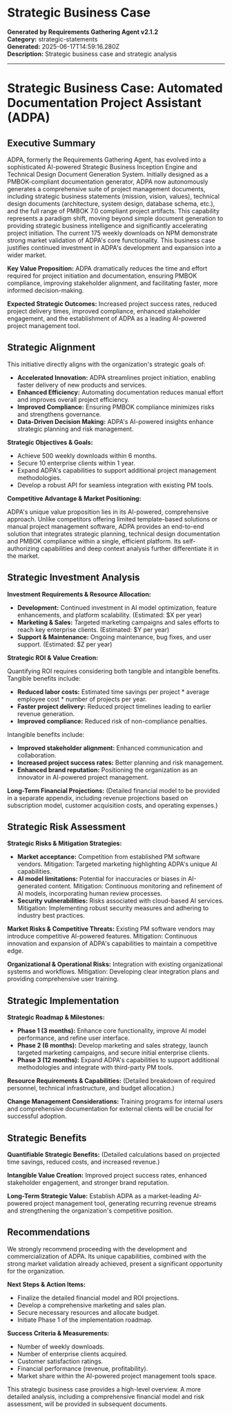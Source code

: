 # Strategic Business Case

**Generated by Requirements Gathering Agent v2.1.2**  
**Category:** strategic-statements  
**Generated:** 2025-06-17T14:59:16.280Z  
**Description:** Strategic business case and strategic analysis

---

# Strategic Business Case: Automated Documentation Project Assistant (ADPA)

## Executive Summary

ADPA, formerly the Requirements Gathering Agent, has evolved into a sophisticated AI-powered Strategic Business Inception Engine and Technical Design Document Generation System.  Initially designed as a PMBOK-compliant documentation generator, ADPA now autonomously generates a comprehensive suite of project management documents, including strategic business statements (mission, vision, values), technical design documents (architecture, system design, database schema, etc.), and the full range of PMBOK 7.0 compliant project artifacts.  This capability represents a paradigm shift, moving beyond simple document generation to providing strategic business intelligence and significantly accelerating project initiation.  The current 175 weekly downloads on NPM demonstrate strong market validation of ADPA's core functionality. This business case justifies continued investment in ADPA's development and expansion into a wider market.

**Key Value Proposition:** ADPA dramatically reduces the time and effort required for project initiation and documentation, ensuring PMBOK compliance, improving stakeholder alignment, and facilitating faster, more informed decision-making.

**Expected Strategic Outcomes:** Increased project success rates, reduced project delivery times, improved compliance, enhanced stakeholder engagement, and the establishment of ADPA as a leading AI-powered project management tool.


## Strategic Alignment

This initiative directly aligns with the organization's strategic goals of:

* **Accelerated Innovation:** ADPA streamlines project initiation, enabling faster delivery of new products and services.
* **Enhanced Efficiency:** Automating documentation reduces manual effort and improves overall project efficiency.
* **Improved Compliance:**  Ensuring PMBOK compliance minimizes risks and strengthens governance.
* **Data-Driven Decision Making:** ADPA's AI-powered insights enhance strategic planning and risk management.

**Strategic Objectives & Goals:**

* Achieve 500 weekly downloads within 6 months.
* Secure 10 enterprise clients within 1 year.
* Expand ADPA's capabilities to support additional project management methodologies.
* Develop a robust API for seamless integration with existing PM tools.

**Competitive Advantage & Market Positioning:**

ADPA's unique value proposition lies in its AI-powered, comprehensive approach.  Unlike competitors offering limited template-based solutions or manual project management software, ADPA provides an end-to-end solution that integrates strategic planning, technical design documentation and PMBOK compliance within a single, efficient platform.  Its self-authorizing capabilities and deep context analysis further differentiate it in the market.


## Strategic Investment Analysis

**Investment Requirements & Resource Allocation:**

* **Development:** Continued investment in AI model optimization, feature enhancements, and platform scalability. (Estimated: $X per year)
* **Marketing & Sales:**  Targeted marketing campaigns and sales efforts to reach key enterprise clients. (Estimated: $Y per year)
* **Support & Maintenance:** Ongoing maintenance, bug fixes, and user support. (Estimated: $Z per year)

**Strategic ROI & Value Creation:**

Quantifying ROI requires considering both tangible and intangible benefits.  Tangible benefits include:

* **Reduced labor costs:**  Estimated time savings per project * average employee cost * number of projects per year.
* **Faster project delivery:** Reduced project timelines leading to earlier revenue generation.
* **Improved compliance:** Reduced risk of non-compliance penalties.

Intangible benefits include:

* **Improved stakeholder alignment:** Enhanced communication and collaboration.
* **Increased project success rates:**  Better planning and risk management.
* **Enhanced brand reputation:**  Positioning the organization as an innovator in AI-powered project management.

**Long-Term Financial Projections:**  (Detailed financial model to be provided in a separate appendix, including revenue projections based on subscription model, customer acquisition costs, and operating expenses.)


## Strategic Risk Assessment

**Strategic Risks & Mitigation Strategies:**

* **Market acceptance:**  Competition from established PM software vendors.  Mitigation: Targeted marketing highlighting ADPA's unique AI capabilities.
* **AI model limitations:**  Potential for inaccuracies or biases in AI-generated content. Mitigation: Continuous monitoring and refinement of AI models, incorporating human review processes.
* **Security vulnerabilities:**  Risks associated with cloud-based AI services. Mitigation: Implementing robust security measures and adhering to industry best practices.

**Market Risks & Competitive Threats:**  Existing PM software vendors may introduce competitive AI-powered features.  Mitigation: Continuous innovation and expansion of ADPA's capabilities to maintain a competitive edge.

**Organizational & Operational Risks:**  Integration with existing organizational systems and workflows.  Mitigation:  Developing clear integration plans and providing comprehensive user training.


## Strategic Implementation

**Strategic Roadmap & Milestones:**

* **Phase 1 (3 months):** Enhance core functionality, improve AI model performance, and refine user interface.
* **Phase 2 (6 months):**  Develop marketing and sales strategy, launch targeted marketing campaigns, and secure initial enterprise clients.
* **Phase 3 (12 months):** Expand ADPA's capabilities to support additional methodologies and integrate with third-party PM tools.

**Resource Requirements & Capabilities:**  (Detailed breakdown of required personnel, technical infrastructure, and budget allocation.)

**Change Management Considerations:**  Training programs for internal users and comprehensive documentation for external clients will be crucial for successful adoption.


## Strategic Benefits

**Quantifiable Strategic Benefits:** (Detailed calculations based on projected time savings, reduced costs, and increased revenue.)

**Intangible Value Creation:** Improved project success rates, enhanced stakeholder engagement, and stronger brand reputation.

**Long-Term Strategic Value:**  Establish ADPA as a market-leading AI-powered project management tool, generating recurring revenue streams and strengthening the organization's competitive position.


## Recommendations

We strongly recommend proceeding with the development and commercialization of ADPA.  Its unique capabilities, combined with the strong market validation already achieved, present a significant opportunity for the organization.

**Next Steps & Action Items:**

* Finalize the detailed financial model and ROI projections.
* Develop a comprehensive marketing and sales plan.
* Secure necessary resources and allocate budget.
* Initiate Phase 1 of the implementation roadmap.

**Success Criteria & Measurements:**

* Number of weekly downloads.
* Number of enterprise clients acquired.
* Customer satisfaction ratings.
* Financial performance (revenue, profitability).
* Market share within the AI-powered project management tools space.


This strategic business case provides a high-level overview.  A more detailed analysis, including a comprehensive financial model and risk assessment, will be provided in subsequent documents.
